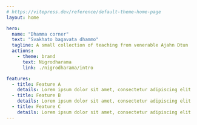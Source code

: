 ```yaml
---
# https://vitepress.dev/reference/default-theme-home-page
layout: home

hero:
  name: "Dhamma corner"
  text: "Svakhato bagavata dhammo"
  tagline: A small collection of teaching from venerable Ajahn Dtun
  actions:
    - theme: brand
      text: Nigrodharama
      link: ./nigrodharama/intro

features:
  - title: Feature A
    details: Lorem ipsum dolor sit amet, consectetur adipiscing elit
  - title: Feature B
    details: Lorem ipsum dolor sit amet, consectetur adipiscing elit
  - title: Feature C
    details: Lorem ipsum dolor sit amet, consectetur adipiscing elit
---
```


